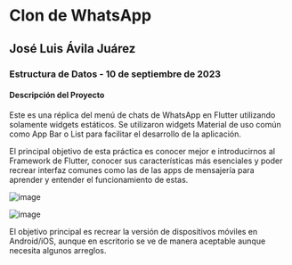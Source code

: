 # Clon de WhatsApp
## José Luis Ávila Juárez
### Estructura de Datos - 10 de septiembre de 2023 

#### Descripción del Proyecto
Este es una réplica del menú de chats de WhatsApp en Flutter utilizando solamente widgets estáticos.
Se utilizaron widgets Material de uso común como App Bar o List para facilitar el desarrollo de la aplicación.

El principal objetivo de esta práctica es conocer mejor e introducirnos al Framework de Flutter, conocer sus características más esenciales
y poder recrear interfaz comunes como las de las apps de mensajería para aprender y entender el funcionamiento de estas.

![image](https://github.com/cloudluis22/flutter_whatsapp/assets/70856719/d957b83f-2faa-4170-9de3-6ab3a49598f9)

![image](https://github.com/cloudluis22/flutter_whatsapp/assets/70856719/4a1162a0-09aa-4603-8eb7-8a7cbd7b05f3)

El objetivo principal es recrear la versión de dispositivos móviles en Android/iOS, aunque en escritorio se ve de manera aceptable
aunque necesita algunos arreglos.
